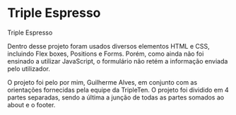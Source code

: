 # Triple Espresso

Triple Espresso

Dentro desse projeto foram usados diversos elementos HTML e CSS, incluindo Flex boxes, Positions e Forms. Porém, como ainda não foi ensinado a utilizar JavaScript, o formulário não retém a informação enviada pelo utilizador.

O projeto foi pelo por mim, Guilherme Alves, em conjunto com as orientações fornecidas pela equipe da TripleTen. O projeto foi dividido em 4 partes separadas, sendo a última a junção de todas as partes somados ao about e o footer.
